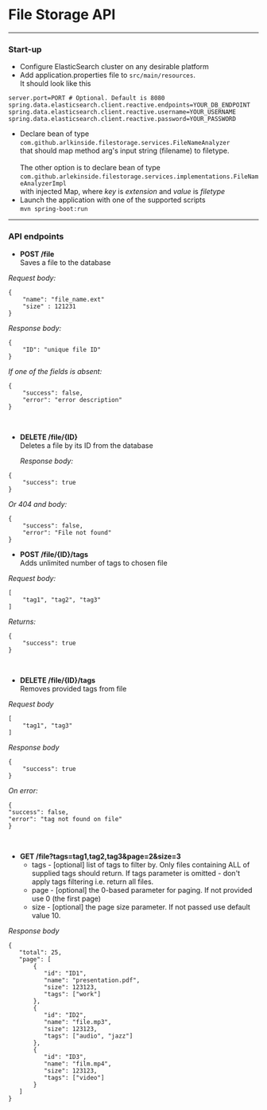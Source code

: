 # File Storage API

---
<h3>Start-up</h3>

- Configure ElasticSearch cluster on any desirable platform
- Add application.properties file to ``src/main/resources``.<br>
  It should look like this
````
server.port=PORT # Optional. Default is 8080
spring.data.elasticsearch.client.reactive.endpoints=YOUR_DB_ENDPOINT
spring.data.elasticsearch.client.reactive.username=YOUR_USERNAME
spring.data.elasticsearch.client.reactive.password=YOUR_PASSWORD
````
- Declare bean of type ``com.github.arlkinside.filestorage.services.FileNameAnalyzer``<br>
that should map method arg's input string (filename) to filetype.<br><br>
The other option is to declare bean of type ``com.github.arlekinside.filestorage.services.implementations.FileNameAnalyzerImpl``<br>
with injected Map, where _key_ is _extension_ and _value_ is _filetype_ 
- Launch the application with one of the supported scripts<br>
`mvn spring-boot:run`
  
---
<h3>API endpoints</h3>

- **POST /file<br>**
  Saves a file to the database<br>
  
_Request body:_
```
{
    "name": "file_name.ext"
    "size" : 121231
}
  ```
_Response body:_
```
{
    "ID": "unique file ID"
}
```
_If one of the fields is absent:_
````
{
    "success": false,
    "error": "error description"
}

````
<br>

- **DELETE /file/{ID}**<br>
  Deletes a file by its ID from the database
  

  _Response body:_
```
{
    "success": true
}
  ```
_Or 404 and body:_
````
{
    "success": false,
    "error": "File not found"
}

````
- **POST /file/{ID}/tags**<br>
Adds unlimited number of tags to chosen file
  
_Request body:_
````
[
    "tag1", "tag2", "tag3"
]
````
_Returns:_
````
{
    "success": true
}
````
<br>

- **DELETE /file/{ID}/tags**<br>
Removes provided tags from file

_Request body_
````
[
    "tag1", "tag3"
]
````
_Response body_
````
{
    "success": true
}
````
_On error:_
````
{
"success": false,
"error": "tag not found on file"
}
````
<br>

- **GET /file?tags=tag1,tag2,tag3&page=2&size=3**<br>
  - tags - [optional] list of tags to filter by. Only files containing ALL of supplied tags should return. If tags parameter is omitted - don't apply tags filtering i.e. return all files.
  - page - [optional] the 0-based parameter for paging. If not provided use 0 (the first page)
  - size - [optional] the page size parameter. If not passed use default value 10.
    
_Response body_
````
{
   "total": 25,
   "page": [
       {
          "id": "ID1",
          "name": "presentation.pdf",
          "size": 123123,
          "tags": ["work"]
       },
       {
          "id": "ID2",
          "name": "file.mp3",
          "size": 123123,
          "tags": ["audio", "jazz"]
       },
       {
          "id": "ID3",
          "name": "film.mp4",
          "size": 123123,
          "tags": ["video"]
       }
   ]
}
````



